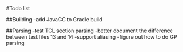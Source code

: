 #Todo list

##Building
-add JavaCC to Gradle build

##Parsing
-test TCL section parsing
-better document the difference between test files 13 and 14
-support aliasing
-figure out how to do GP parsing